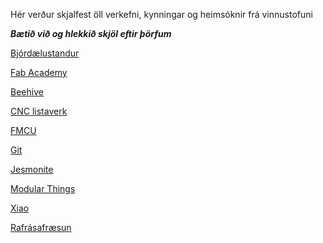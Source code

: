 Hér verður skjalfest öll verkefni, kynningar og heimsóknir frá vinnustofuni

**_Bætið við og hlekkið skjöl eftir þörfum_**

[Bjórdælustandur](bjor.md)

[Fab Academy](academy.md)

[Beehive](Beehive.md)

[CNC listaverk](cnc_listaverk.md)

[FMCU](fmcu.md)

[Git](gitting.md)

[Jesmonite](Jesmonite_afsteypun.md)

[Modular Things](modularthings.md)

[Xiao](xiao.md)

[Rafrásafræsun](electronics.md)